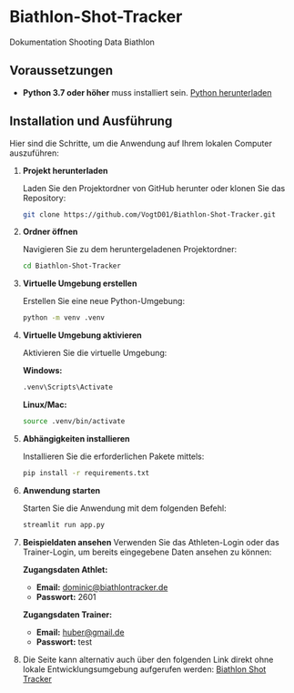 # Biathlon-Shot-Tracker
Dokumentation Shooting Data Biathlon

## Voraussetzungen

- **Python 3.7 oder höher** muss installiert sein. [Python herunterladen](https://www.python.org/downloads/)

## Installation und Ausführung

Hier sind die Schritte, um die Anwendung auf Ihrem lokalen Computer auszuführen:

1. **Projekt herunterladen**

   Laden Sie den Projektordner von GitHub herunter oder klonen Sie das Repository:
   ```sh
   git clone https://github.com/VogtD01/Biathlon-Shot-Tracker.git
   ```

2. **Ordner öffnen**

   Navigieren Sie zu dem heruntergeladenen Projektordner:
   ```sh
   cd Biathlon-Shot-Tracker
   ```

3. **Virtuelle Umgebung erstellen**

   Erstellen Sie eine neue Python-Umgebung:
   ```sh
   python -m venv .venv
   ```

4. **Virtuelle Umgebung aktivieren**

   Aktivieren Sie die virtuelle Umgebung:

   **Windows:**
   ```sh
   .venv\Scripts\Activate
   ```

   **Linux/Mac:**
   ```sh
   source .venv/bin/activate
   ```

5. **Abhängigkeiten installieren**

   Installieren Sie die erforderlichen Pakete mittels:
   ```sh
   pip install -r requirements.txt
   ```

6. **Anwendung starten**

   Starten Sie die Anwendung mit dem folgenden Befehl:
   ```sh
   streamlit run app.py
   ```

7. **Beispieldaten ansehen**
   Verwenden Sie das Athleten-Login oder das Trainer-Login, um bereits eingegebene Daten ansehen zu können:

   **Zugangsdaten Athlet:**
   - **Email:** dominic@biathlontracker.de
   - **Passwort:** 2601

   **Zugangsdaten Trainer:**
   - **Email:** huber@gmail.de
   - **Passwort:** test

8. Die Seite kann alternativ auch über den folgenden Link direkt ohne lokale Entwicklungsumgebung aufgerufen werden:
   [Biathlon Shot Tracker](https://biathlon-shot-tracker-nugzjq9knyderdqrtt5yfm.streamlit.app/)